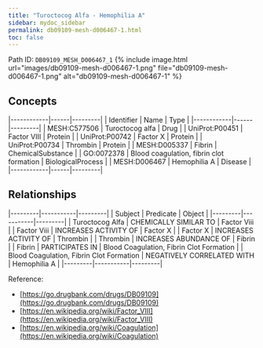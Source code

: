 ```yaml
---
title: "Turoctocog Alfa - Hemophilia A"
sidebar: mydoc_sidebar
permalink: db09109-mesh-d006467-1.html
toc: false 
---
```



Path ID: `DB09109_MESH_D006467_1`
{% include image.html url="images/db09109-mesh-d006467-1.png" file="db09109-mesh-d006467-1.png" alt="db09109-mesh-d006467-1" %}

## Concepts

|------------|------|---------|
| Identifier | Name | Type    |
|------------|------|---------|
| MESH:C577506 | Turoctocog alfa | Drug |
| UniProt:P00451 | Factor VIII | Protein |
| UniProt:P00742 | Factor X | Protein |
| UniProt:P00734 | Thrombin | Protein |
| MESH:D005337 | Fibrin | ChemicalSubstance |
| GO:0072378 | Blood coagulation, fibrin clot formation | BiologicalProcess |
| MESH:D006467 | Hemophilia A | Disease |
|------------|------|---------|

## Relationships

|---------|-----------|---------|
| Subject | Predicate | Object  |
|---------|-----------|---------|
| Turoctocog Alfa | CHEMICALLY SIMILAR TO | Factor Viii |
| Factor Viii | INCREASES ACTIVITY OF | Factor X |
| Factor X | INCREASES ACTIVITY OF | Thrombin |
| Thrombin | INCREASES ABUNDANCE OF | Fibrin |
| Fibrin | PARTICIPATES IN | Blood Coagulation, Fibrin Clot Formation |
| Blood Coagulation, Fibrin Clot Formation | NEGATIVELY CORRELATED WITH | Hemophilia A |
|---------|-----------|---------|

Reference: 
  - [https://go.drugbank.com/drugs/DB09109](https://go.drugbank.com/drugs/DB09109)
  - [https://en.wikipedia.org/wiki/Factor_VIII](https://en.wikipedia.org/wiki/Factor_VIII)
  - [https://en.wikipedia.org/wiki/Coagulation](https://en.wikipedia.org/wiki/Coagulation)
